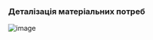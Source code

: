 ### Деталізація матеріальних потреб
![image](https://github.com/oleksandrblazhko/ai-216-semerenko/assets/101589038/61179d79-ec95-4f45-806e-c0a4a7a3490c)
